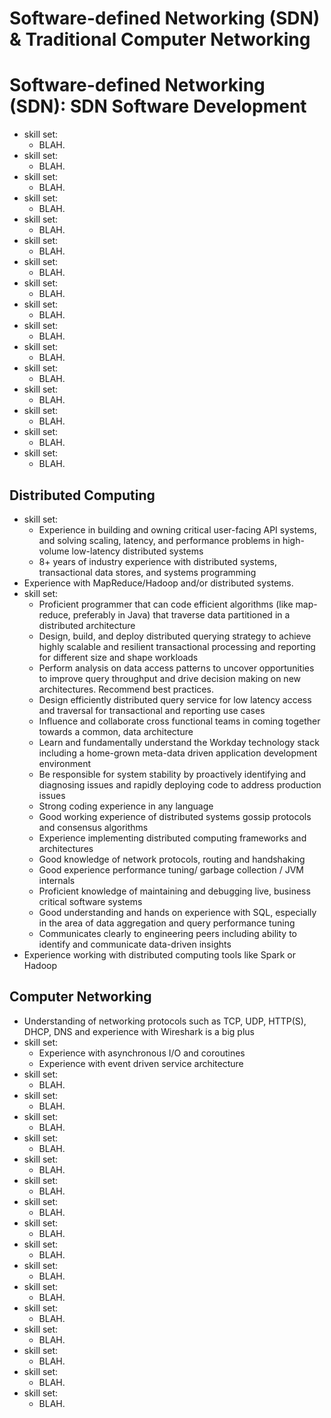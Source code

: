 #	Software-defined Networking (SDN) & Traditional Computer Networking







#	Software-defined Networking (SDN): SDN Software Development


+ skill set:
	- BLAH.
+ skill set:
	- BLAH.
+ skill set:
	- BLAH.
+ skill set:
	- BLAH.
+ skill set:
	- BLAH.
+ skill set:
	- BLAH.
+ skill set:
	- BLAH.
+ skill set:
	- BLAH.
+ skill set:
	- BLAH.
+ skill set:
	- BLAH.
+ skill set:
	- BLAH.
+ skill set:
	- BLAH.
+ skill set:
	- BLAH.
+ skill set:
	- BLAH.
+ skill set:
	- BLAH.
+ skill set:
	- BLAH.







##	Distributed Computing






+ skill set:
	- Experience in building and owning critical user-facing API systems, and solving scaling, latency, and performance problems in high-volume low-latency distributed systems
	- 8+ years of industry experience with distributed systems, transactional data stores, and systems programming
+ Experience with MapReduce/Hadoop and/or distributed systems.
+ skill set:
	- Proficient programmer that can code efficient algorithms (like map-reduce, preferably in Java) that traverse data partitioned in a distributed architecture
	- Design, build, and deploy distributed querying strategy to achieve highly scalable and resilient transactional processing and reporting for different size and shape workloads
	- Perform analysis on data access patterns to uncover opportunities to improve query throughput and drive decision making on new architectures. Recommend best practices.
	- Design efficiently distributed query service for low latency access and traversal for transactional and reporting use cases
	- Influence and collaborate cross functional teams in coming together towards a common, data architecture
	- Learn and fundamentally understand the Workday technology stack including a home-grown meta-data driven application development environment
	- Be responsible for system stability by proactively identifying and diagnosing issues and rapidly deploying code to address production issues
	- Strong coding experience in any language
	- Good working experience of distributed systems gossip protocols and consensus algorithms
	- Experience implementing distributed computing frameworks and architectures
	- Good knowledge of network protocols, routing and handshaking
	- Good experience performance tuning/ garbage collection / JVM internals
	- Proficient knowledge of maintaining and debugging live, business critical software systems
	- Good understanding and hands on experience with SQL, especially in the area of data aggregation and query performance tuning
	- Communicates clearly to engineering peers including ability to identify and communicate data-driven insights
+ Experience working with distributed computing tools like Spark or Hadoop



















##	Computer Networking





+ Understanding of networking protocols such as TCP, UDP, HTTP(S), DHCP, DNS and experience with Wireshark is a big plus
+ skill set:
	- Experience with asynchronous I/O and coroutines
	- Experience with event driven service architecture
+ skill set:
	- BLAH.
+ skill set:
	- BLAH.
+ skill set:
	- BLAH.
+ skill set:
	- BLAH.
+ skill set:
	- BLAH.
+ skill set:
	- BLAH.
+ skill set:
	- BLAH.
+ skill set:
	- BLAH.
+ skill set:
	- BLAH.
+ skill set:
	- BLAH.
+ skill set:
	- BLAH.
+ skill set:
	- BLAH.
+ skill set:
	- BLAH.
+ skill set:
	- BLAH.
+ skill set:
	- BLAH.
+ skill set:
	- BLAH.


















